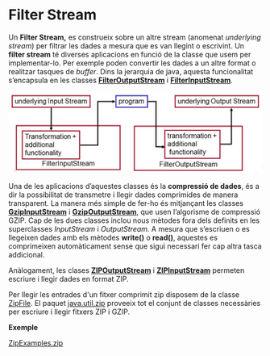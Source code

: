 # Filter Stream

Un **Filter Stream,** es construeix sobre un altre stream (anomenat *underlying stream*) per filtrar les dades a mesura que es van llegint o escrivint. Un **filter stream** té diverses aplicacions en funció de la classe que usem per implementar-lo. Per exemple poden convertir les dades a un altre format o realitzar tasques de *buffer*. Dins la jerarquia de java, aquesta funcionalitat s’encapsula en les classes [**FilterOutputStream**](https://docs.oracle.com/en/java/javase/19/docs/api/java.base/java/io/FilterOutputStream.html) i [**FilterInputStream**](https://docs.oracle.com/en/java/javase/19/docs/api/java.base/java/io/FilterInputStream.html). 

![filteriostream.png](/damm06/assets/1.1/1.1.io/filteriostream.png)

Una de les aplicacions d’aquestes classes és la **compressió de dades**, és a dir  la possibilitat de transmetre i llegir dades comprimides de manera transparent. La manera més simple de fer-ho és mitjançant les classes [**GzipInputStream**](https://docs.oracle.com/en/java/javase/19/docs/api/java.base/java/util/zip/GZIPInputStream.html) i [**GzipOutputStream**](https://docs.oracle.com/en/java/javase/19/docs/api/java.base/java/util/zip/GZIPOutputStream.html), que usen l’algorisme de compressió GZIP. Cap de les dues classes inclou nous mètodes fora dels definits en les superclasses *InputStream* i *OutputStream*. A mesura que s’escriuen o es llegeixen dades amb els mètodes **write()** o **read()**, aquestes es comprimeixen automàticament sense que sigui necessari fer cap altra tasca addicional.

Anàlogament, les clases [**ZIPOutputStream**](https://docs.oracle.com/en/java/javase/19/docs/api/java.base/java/util/zip/ZipOutputStream.html) i [**ZIPInputStream**](https://docs.oracle.com/en/java/javase/19/docs/api/java.base/java/util/zip/ZipInputStream.html) permeten escriure i llegir dades en format ZIP.

Per llegir les entrades d'un fitxer comprimit zip disposem de la classe [ZipFile](https://docs.oracle.com/en/java/javase/19/docs/api/java.base/java/util/zip/ZipFile.html).
El paquet [java.util.zip](https://docs.oracle.com/en/java/javase/19/docs/api/java.base/java/util/zip/package-summary.html]) proveeix tot el conjunt de classes necessàries per escriure i llegir fitxers ZIP i GZIP.

**Exemple**

[ZipExamples.zip](/damm06/assets/1.1/1.1.io/zipexamples.zip)


